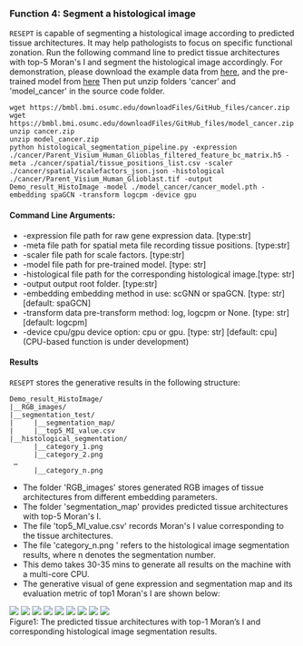 ### Function 4: Segment a histological image

```RESEPT``` is capable of segmenting a histological image according to predicted tissue architectures. It may help pathologists to focus on specific functional zonation. Run the following command line to predict tissue architectures with top-5 Moran's I and segment the histological image accordingly. For demonstration, please download the example data from [here](https://bmbl.bmi.osumc.edu/downloadFiles/GitHub_files/cancer.zip), and the pre-trained model from [here](https://bmbl.bmi.osumc.edu/downloadFiles/GitHub_files/model_cancer.zip) Then put unzip folders 'cancer' and 'model_cancer' in the source code folder.

```
wget https://bmbl.bmi.osumc.edu/downloadFiles/GitHub_files/cancer.zip
wget https://bmbl.bmi.osumc.edu/downloadFiles/GitHub_files/model_cancer.zip
unzip cancer.zip
unzip model_cancer.zip
python histological_segmentation_pipeline.py -expression ./cancer/Parent_Visium_Human_Glioblas_filtered_feature_bc_matrix.h5 -meta ./cancer/spatial/tissue_positions_list.csv -scaler ./cancer/spatial/scalefactors_json.json -histological ./cancer/Parent_Visium_Human_Glioblast.tif -output Demo_result_HistoImage -model ./model_cancer/cancer_model.pth -embedding spaGCN -transform logcpm -device gpu
```

#### Command Line Arguments:

*	-expression file path for raw gene expression data. [type:str]
*	-meta file path for spatial meta file recording tissue positions. [type:str]
*	-scaler file path for scale factors. [type:str]
*	-model file path for pre-trained model. [type: str]
*	-histological file path for the corresponding histological image.[type: str]
*	-output output root folder. [type:str]
*	-embedding embedding method in use: scGNN or spaGCN. [type: str] [default: spaGCN]
*	-transform data pre-transform method: log, logcpm or None. [type: str] [default: logcpm]
*	-device cpu/gpu device option: cpu or gpu. [type: str] [default: cpu] (CPU-based function is under development)

#### Results

 ```RESEPT``` stores the generative results in the following structure:

   ```
   Demo_result_HistoImage/
   |__RGB_images/
   |__segmentation_test/
   |     |__segmentation_map/
   |     |__top5_MI_value.csv
   |__histological_segmentation/
         |__category_1.png
         |__category_2.png
	…
         |__category_n.png
   ```

*	The folder 'RGB_images' stores generated RGB images of tissue architectures from different embedding parameters. 
*	The folder 'segmentation_map' provides predicted tissue architectures with top-5 Moran's I.
*	The file 'top5_MI_value.csv' records Moran's I value corresponding to the tissue architectures.
*	The file 'category_n.png ' refers to the histological image segmentation results, where n denotes the segmentation number.
*	This demo takes 30-35 mins to generate all results on the machine with a multi-core CPU.
*	The generative visual of gene expression and segmentation map and its evaluation metric of top1 Moran's I are shown below:

![](./pic/Segment_histological_1.png) ![](./pic/Segment_histological_2.png)
![](./pic/optical_segmentation/category_1.png) ![](./pic/optical_segmentation/category_2.png)
![](./pic/optical_segmentation/category_3.png) ![](./pic/optical_segmentation/category_4.png)
![](./pic/optical_segmentation/category_5.png) ![](./pic/optical_segmentation/category_6.png)
![](./pic/optical_segmentation/category_7.png)  
Figure1: The predicted tissue architectures with top-1 Moran’s I and corresponding histological image segmentation results.
